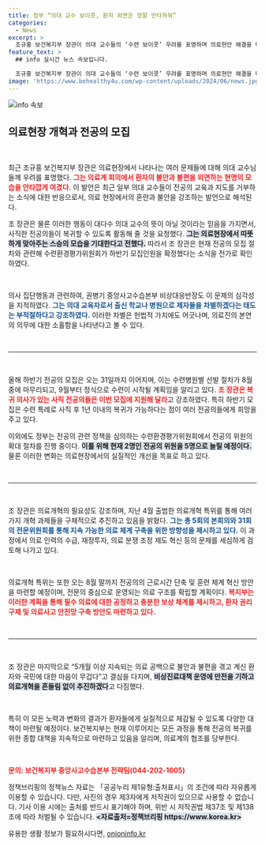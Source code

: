 ```yaml
---
title: 정부 “의대 교수 보이콧, 환자 외면은 정말 안타까워”
categories:
  - News
excerpt: >
  조규홍 보건복지부 장관이 의대 교수들의 ‘수련 보이콧’ 우려를 표명하며 의료현안 해결을 다짐했다. 전공의 복귀를 촉구하며 실질적 의료개혁 로드맵을 예고한 그의 발언이 주목받고 있다.
feature_text: >
  ## info 실시간 뉴스 속보입니다.

  조규홍 보건복지부 장관이 의대 교수들의 ‘수련 보이콧’ 우려를 표명하며 의료현안 해결을 다짐했다. 전공의 복귀를 촉구하며 실질적 의료개혁 로드맵을 예고한 그의 발언이 주목받고 있다.
image: 'https://www.behealthy4u.com/wp-content/uploads/2024/06/news.jpg'
---
```


<p><img src="https://www.behealthy4u.com/wp-content/uploads/2024/06/news.jpg" alt="info 속보" /></p>

<h2 data-ke-size="size26">의료현장 개혁과 전공의 모집</h2>

<p data-ke-size="size16">&nbsp;</p>

<p data-ke-size="size16">최근 조규홍 보건복지부 장관은 의료현장에서 나타나는 여러 문제들에 대해 의대 교수님들께 우려를 표명했다. <b><span style="color: #ee2323;">그는 의료계 회의에서 환자의 불안과 불편을 외면하는 현명의 모습을 안타깝게 여겼다.</span></b> 이 발언은 최근 일부 의대 교수들이 전공의 교육과 지도를 거부하는 소식에 대한 반응으로서, 의료 현장에서의 혼란과 불안을 강조하는 발언으로 해석된다.</p>

<p data-ke-size="size16">조 장관은 물론 이러한 행동이 대다수 의대 교수의 뜻이 아닐 것이라는 믿음을 가지면서, 사직한 전공의들이 복귀할 수 있도록 활동해 줄 것을 요청했다. <b><span style="background-color: #21538527;">그는 의료현장에서 따뜻하게 맞아주는 스승의 모습을 기대한다고 전했다.</span></b> 따라서 조 장관은 현재 전공의 모집 절차와 관련해 수련환경평가위원회가 하반기 모집인원을 확정했다는 소식을 전가로 확인하였다.</p>

<p data-ke-size="size16">&nbsp;</p>

<p data-ke-size="size16">의사 집단행동과 관련하여, 권병기 중앙사고수습본부 비상대응반장도 이 문제의 심각성을 지적하였다. <b><span style="color: #1a5490;">그는 의대 교육자로서 출신 학교나 병원으로 제자들을 차별하겠다는 태도는 부적절하다고 강조하였다.</span></b> 이러한 차별은 헌법적 가치에도 어긋나며, 의료진의 본연의 의무에 대한 소홀함을 나타낸다고 볼 수 있다. </p>

<p data-ke-size="size16">&nbsp;</p>

<hr />

<p data-ke-size="size16">&nbsp;</p>

<p data-ke-size="size16">올해 하반기 전공의 모집은 오는 31일까지 이어지며, 이는 수련병원별 선발 절차가 8월 중에 마무리되고, 9월부터 정식으로 수련이 시작될 계획임을 알리고 있다. <b><span style="color: #ee2323;">조 장관은 복귀 의사가 있는 사직 전공의들은 이번 모집에 지원해 달라</span></b>고 강조하였다. 특히 하반기 모집은 수련 특례로 사직 후 1년 이내의 복귀가 가능하다는 점이 여러 전공의들에게 희망을 주고 있다.</p>

<p data-ke-size="size16">이외에도 정부는 전공의 관련 정책을 심의하는 수련환경평가위원회에서 전공의 위원의 확대 절차를 진행 중이다. <b><span style="background-color: #21538527;">이를 위해 현재 2명인 전공의 위원을 5명으로 늘릴 예정이다.</span></b> 물론 이러한 변화는 의료현장에서의 실질적인 개선을 목표로 하고 있다.</p>

<p data-ke-size="size16">&nbsp;</p>

<hr />

<p data-ke-size="size16">&nbsp;</p>

<p data-ke-size="size16">조 장관은 의료개혁의 필요성도 강조하며, 지난 4월 출범한 의료개혁 특위를 통해 여러 가지 개혁 과제들을 구체적으로 추진하고 있음을 밝혔다. <b><span style="color: #1a5490;">그는 총 5회의 본회의와 31회의 전문위원회를 통해 지속 가능한 의료 체계 구축을 위한 방향성을 제시하고 있다.</span></b> 이 과정에서 의료 인력의 수급, 재정투자, 의료 분쟁 조정 제도 혁신 등의 문제를 세심하게 검토해 나가고 있다.</p>

<p data-ke-size="size16">&nbsp;</p>

<p data-ke-size="size16">의료개혁 특위는 또한 오는 8월 말까지 전공의의 근로시간 단축 및 훈련 체계 혁신 방안을 마련할 예정이며, 전문의 중심으로 운영되는 의료 구조를 확립할 계획이다. <b><span style="color: #ee2323;">복지부는 이러한 계획을 통해 필수 의료에 대한 공정하고 충분한 보상 체계를 제시하고, 환자 권리 구제 및 의료사고 안전망 구축 방안도 마련하고 있다.</span></b></p>

<p data-ke-size="size16">&nbsp;</p>

<hr />

<p data-ke-size="size16">&nbsp;</p>

<p data-ke-size="size16">조 장관은 마지막으로 “5개월 이상 지속되는 의료 공백으로 불안과 불편을 겪고 계신 환자와 국민에 대한 마음이 무겁다”고 결심을 다지며, <b><span style="background-color: #21538527;">비상진료대책 운영에 만전을 기하고 의료개혁을 흔들림 없이 추진하겠다</span></b>고 다짐했다.</p>

<p data-ke-size="size16">&nbsp;</p>

<p data-ke-size="size16">특히 이 모든 노력과 변화의 결과가 환자들에게 실질적으로 체감될 수 있도록 다양한 대책이 마련될 예정이다. 보건복지부는 현재 이루어지는 모든 과정을 통해 전공의 복귀를 위한 종합 대책을 지속적으로 마련하고 있음을 알리며, 의료계의 협조를 당부한다.</p>

<p data-ke-size="size16">&nbsp;</p>

<p data-ke-size="size16"><b><span style="color: #ee2323;">문의: 보건복지부 중앙사고수습본부 전략팀(044-202-1605)</span></b></p>

<p data-ke-size="size16">정책브리핑의 정책뉴스 자료는 「공공누리 제1유형:출처표시」의 조건에 따라 자유롭게 이용할 수 있습니다. 다만, 사진의 경우 제3자에게 저작권이 있으므로 사용할 수 없습니다. 기사 이용 시에는 출처를 반드시 표기해야 하며, 위반 시 저작권법 제37조 및 제138조에 따라 처벌될 수 있습니다. <b><span style="background-color: #21538527;"> <자료출처=정책브리핑 https://www.korea.kr></span></b></p>
유용한 생활 정보가 필요하시다면, <a href="https://onioninfo.kr" rel="dofollow">onioninfo.kr</a>


